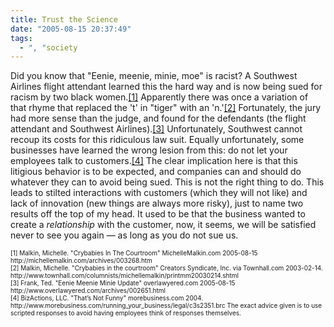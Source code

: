 ```yaml
---
title: Trust the Science
date: "2005-08-15 20:37:49"
tags:
  - ", "society
---
```

<p>Did you know that "Eenie, meenie, minie, moe" is racist? A Southwest Airlines flight attendant learned this the hard way and is now being sued for racism by two black women.<a href="http://michellemalkin.com/archives/003268.htm">[1]</a> Apparently there was once a variation of that rhyme that replaced the 't' in "tiger" with an 'n.'<a href="http://www.townhall.com/columnists/michellemalkin/printmm20030214.shtml">[2]</a> Fortunately, the jury had more sense than the judge, and found for the defendants (the flight attendant and Southwest Airlines).<a href="http://www.overlawyered.com/archives/002651.html">[3]</a> Unfortunately, Southwest cannot recoup its costs for this ridiculous law suit.  Equally unfortunately, some businesses have learned the wrong lesion from this: do not let your employees talk to customers.<a href="http://www.morebusiness.com/running_your_business/legal/c3s2351.brc">[4]</a> The clear implication here is that this litigious behavior is to be expected, and companies can and should do whatever they can to avoid being sued.  This is not the right thing to do.  This leads to stilted interactions with customers (which they will not like) and lack of innovation (new things are always more risky), just to name two results off the top of my head.  It used to be that the business wanted to create a <i>relationship</i> with the customer, now, it seems, we will be satisfied never to see you again &mdash; as long as you do not sue us.</p>  <font size="-2"> [1] Malkin, Michelle.  "Crybabies In The Courtroom" MichelleMalkin.com 2005-08-15 http://michellemalkin.com/archives/003268.htm <br  /> [2] Malkin, Michelle.  "Crybabies in the courtroom" Creators Syndicate, Inc. via Townhall.com 2003-02-14. http://www.townhall.com/columnists/michellemalkin/printmm20030214.shtml <br  /> [3] Frank, Ted.  "Eenie Meenie Minie Update" overlawyered.com 2005-08-15 http://www.overlawyered.com/archives/002651.html <br  /> [4] BizActions, LLC.  "That’s Not Funny" morebusiness.com 2004. http://www.morebusiness.com/running_your_business/legal/c3s2351.brc The exact advice given is to use scripted responses to avoid having employees think of responses themselves.  </font>

